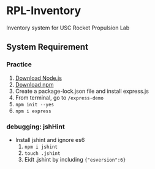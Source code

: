# RPL-Inventory
Inventory system for USC Rocket Propulsion Lab

## System Requirement
### Practice 
1. [Download Node.js](https://nodejs.org/en/download/)
2. [Download npm](https://www.npmjs.com/get-npm)
3. Create a package-lock.json file and install express.js
  1. From terminal, go to `/express-demo`
  2. `npm init --yes`
  3. `npm i express`

### debugging: jshHint
* Install jshint and ignore es6
  1. `npm i jshint`
  2. `touch .jshint`
  3.  Eidt .jshint by including `{"esversion":6}`
